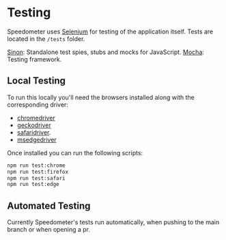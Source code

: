 # Testing

Speedometer uses [Selenium](https://www.selenium.dev/) for testing of the application itself.
Tests are located in the `/tests` folder.

[Sinon](https://sinonjs.org/): Standalone test spies, stubs and mocks for JavaScript.
[Mocha](https://mochajs.org/): Testing framework.

## Local Testing

To run this locally you'll need the browsers installed along with the corresponding driver:

-   [chromedriver](https://chromedriver.chromium.org/getting-started)
-   [geckodriver](https://github.com/mozilla/geckodriver/releases)
-   [safaridriver](https://developer.apple.com/documentation/webkit/testing_with_webdriver_in_safari).
-   [msedgedriver](https://developer.microsoft.com/microsoft-edge/tools/webdriver)

Once installed you can run the following scripts:

```bash
npm run test:chrome
npm run test:firefox
npm run test:safari
npm run test:edge
```

## Automated Testing

Currently Speedometer's tests run automatically, when pushing to the main branch or when opening a pr.
